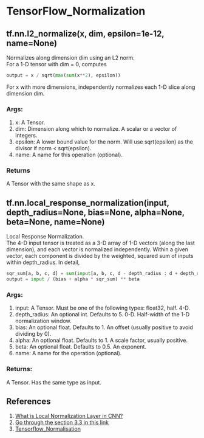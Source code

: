 # TensorFlow_Normalization

## tf.nn.l2_normalize(x, dim, epsilon=1e-12, name=None)

Normalizes along dimension dim using an L2 norm.<br>
For a 1-D tensor with dim = 0, computes
```python
output = x / sqrt(max(sum(x**2), epsilon))
```
For x with more dimensions, independently normalizes each 1-D slice along dimension dim.<br>

### Args:
1. x: A Tensor.<br>
2. dim: Dimension along which to normalize. A scalar or a vector of integers.<br>
3. epsilon: A lower bound value for the norm. Will use sqrt(epsilon) as the divisor if norm < sqrt(epsilon).<br>
4. name: A name for this operation (optional).<br>

### Returns

A Tensor with the same shape as x.

## tf.nn.local_response_normalization(input, depth_radius=None, bias=None, alpha=None, beta=None, name=None)

Local Response Normalization.<br>
The 4-D input tensor is treated as a 3-D array of 1-D vectors (along the last dimension), 
and each vector is normalized independently. Within a given vector, 
each component is divided by the weighted, squared sum of inputs within depth_radius. In detail,

```python 
sqr_sum[a, b, c, d] = sum(input[a, b, c, d - depth_radius : d + depth_radius + 1] ** 2)
output = input / (bias + alpha * sqr_sum) ** beta
```
### Args:
1. input: A Tensor. Must be one of the following types: float32, half. 4-D.<br>
2. depth_radius: An optional int. Defaults to 5. 0-D. Half-width of the 1-D normalization window.<br>
3. bias: An optional float. Defaults to 1. An offset (usually positive to avoid dividing by 0).<br>
4. alpha: An optional float. Defaults to 1. A scale factor, usually positive.<br>
5. beta: An optional float. Defaults to 0.5. An exponent.<br>
6. name: A name for the operation (optional).<br>

### Returns:

A Tensor. Has the same type as input.

## References

1. [What is Local Normalization Layer in CNN?](https://prateekvjoshi.com/2016/04/05/what-is-local-response-normalization-in-convolutional-neural-networks/)<br>
2. [Go through the section 3.3 in this link](https://papers.nips.cc/paper/4824-imagenet-classification-with-deep-convolutional-neural-networks.pdf)<br>
3. [Tensorflow_Normalisation](https://www.tensorflow.org/versions/r1.0/api_docs/python/nn/normalization)<br>
